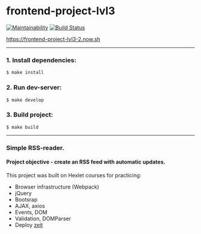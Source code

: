 # frontend-project-lvl3

[![Maintainability](https://api.codeclimate.com/v1/badges/d00d0513280a52a7796e/maintainability)](https://codeclimate.com/github/paultit/frontend-project-lvl3/maintainability)
[![Build Status](https://travis-ci.org/paultit/frontend-project-lvl3.svg?branch=master)](https://travis-ci.org/paultit/frontend-project-lvl3)

https://frontend-project-lvl3-2.now.sh

---

### 1. Install dependencies:

```
$ make install
```
### 2. Run dev-server:

```
$ make develop
```
### 3. Build project:

```
$ make build
```
---
### Simple RSS-reader.
#### Project objective - create an RSS feed with automatic updates.
This project was built on Hexlet courses for practicing:

* Browser infrastructure (Webpack)
* jQuery
* Bootsrap
* AJAX, axios
* Events, DOM
* Validation, DOMParser 
* Deploy [zeit](https://vercel.com/docs)